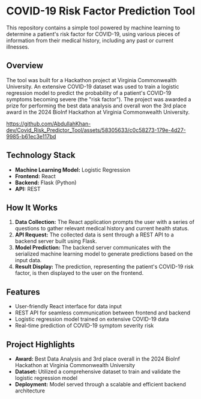 # COVID-19 Risk Factor Prediction Tool

This repository contains a simple tool powered by machine learning to determine a patient's risk factor for COVID-19, using various pieces of information from their medical history, including any past or current illnesses.

## Overview

The tool was built for a Hackathon project at Virginia Commonwealth University. An extensive COVID-19 dataset was used to train a logistic regression model to predict the probability of a patient's COVID-19 symptoms becoming severe (the "risk factor"). The project was awarded a prize for performing the best data analysis and overall won the 3rd place award in the 2024 BioInf Hackathon at Virginia Commonwealth University.



https://github.com/AbdullahKhan-dev/Covid_Risk_Predictor_Tool/assets/58305633/c0c58273-179e-4d27-9985-b61ec3e117bd




## Technology Stack

- **Machine Learning Model:** Logistic Regression
- **Frontend:** React
- **Backend:** Flask (Python)
- **API:** REST

## How It Works

1. **Data Collection:** The React application prompts the user with a series of questions to gather relevant medical history and current health status.
2. **API Request:** The collected data is sent through a REST API to a backend server built using Flask.
3. **Model Prediction:** The backend server communicates with the serialized machine learning model to generate predictions based on the input data.
4. **Result Display:** The prediction, representing the patient's COVID-19 risk factor, is then displayed to the user on the frontend.

## Features

- User-friendly React interface for data input
- REST API for seamless communication between frontend and backend
- Logistic regression model trained on extensive COVID-19 data
- Real-time prediction of COVID-19 symptom severity risk

## Project Highlights

- **Award:** Best Data Analysis and 3rd place overall in the 2024 BioInf Hackathon at Virginia Commonwealth University
- **Dataset:** Utilized a comprehensive dataset to train and validate the logistic regression model
- **Deployment:** Model served through a scalable and efficient backend architecture

